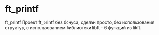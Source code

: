 # ft_printf
ft_printf
Проект ft_printf без бонуса, сделан просто, без использования структур, с использованием библиотеки libft - 6 функций из libft.
